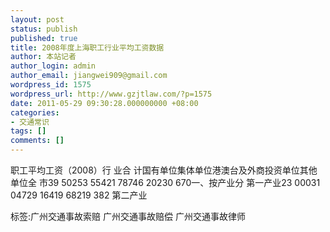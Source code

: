 ```yaml
---
layout: post
status: publish
published: true
title: 2008年度上海职工行业平均工资数据
author: 本站记者
author_login: admin
author_email: jiangwei909@gmail.com
wordpress_id: 1575
wordpress_url: http://www.gzjtlaw.com/?p=1575
date: 2011-05-29 09:30:28.000000000 +08:00
categories:
- 交通常识
tags: []
comments: []
---
```

职工平均工资（2008）行 业合 计国有单位集体单位港澳台及外商投资单位其他单位全 市39 50253 55421 78746 20230 670一、按产业分 第一产业23 00031 04729 16419 68219 382 第二产业标签:广州交通事故索赔 广州交通事故赔偿 广州交通事故律师
